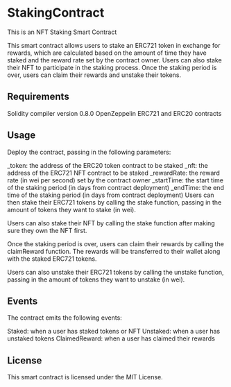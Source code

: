 # StakingContract
This is an NFT Staking Smart Contract

This smart contract allows users to stake an ERC721 token in exchange for rewards, which are calculated based on the amount of time they have staked and the reward rate set by the contract owner. Users can also stake their NFT to participate in the staking process. Once the staking period is over, users can claim their rewards and unstake their tokens.

## Requirements
Solidity compiler version 0.8.0
OpenZeppelin ERC721 and ERC20 contracts
## Usage
Deploy the contract, passing in the following parameters:

_token: the address of the ERC20 token contract to be staked
_nft: the address of the ERC721 NFT contract to be staked
_rewardRate: the reward rate (in wei per second) set by the contract owner
_startTime: the start time of the staking period (in days from contract deployment)
_endTime: the end time of the staking period (in days from contract deployment)
Users can then stake their ERC721 tokens by calling the stake function, passing in the amount of tokens they want to stake (in wei).

Users can also stake their NFT by calling the stake function after making sure they own the NFT first.

Once the staking period is over, users can claim their rewards by calling the claimReward function. The rewards will be transferred to their wallet along with the staked ERC721 tokens.

Users can also unstake their ERC721 tokens by calling the unstake function, passing in the amount of tokens they want to unstake (in wei).

## Events
The contract emits the following events:

Staked: when a user has staked tokens or NFT
Unstaked: when a user has unstaked tokens
ClaimedReward: when a user has claimed their rewards
## License
This smart contract is licensed under the MIT License.

